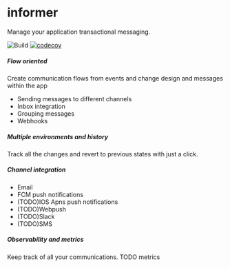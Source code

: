 # informer

Manage your application transactional messaging.

![Build](https://github.com/callmewind/informer/actions/workflows/build.yml/badge.svg)
[![codecov](https://codecov.io/github/callmewind/informer/branch/master/graph/badge.svg?token=CVLWDQAYY8)](https://codecov.io/github/callmewind/informer)


##### Flow oriented
Create communication flows from events and change design and messages within the app
- Sending messages to different channels
- Inbox integration
- Grouping messages
- Webhooks

##### Multiple environments and history
Track all the changes and revert to previous states with just a click.
 
##### Channel integration
- Email
- FCM push notifications
- (TODO)IOS Apns push notifications
- (TODO)Webpush
- (TODO)Slack
- (TODO)SMS

##### Observability and metrics
Keep track of all your communications. TODO metrics
